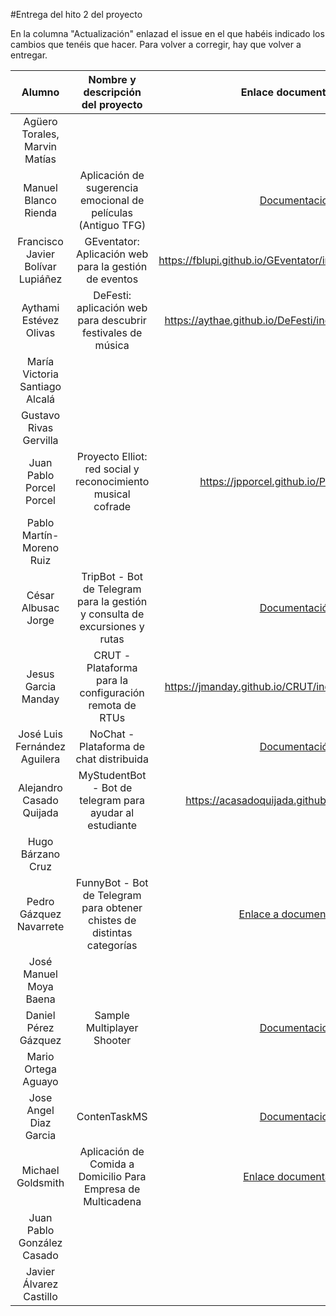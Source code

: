 #Entrega del hito 2 del proyecto

En la columna "Actualización" enlazad el issue en el que habéis
indicado los cambios que tenéis que hacer. Para volver a corregir, hay
que volver a entregar.

| Alumno  | Nombre y descripción del proyecto | Enlace documentación| Enlace a proyecto | Enlace a corrección de otro proyecto | Proyecto corregido por |
|:-:|:-:|:-:|:-:|:-:|:-:|
|Agüero Torales, Marvin Matías ||||
|Manuel Blanco Rienda|Aplicación de sugerencia emocional de películas (Antiguo TFG)|[Documentacion](https://github.com/manuelbr/Proyecto_CC/blob/master/README.md)|[Enlace a Proyecto](https://github.com/manuelbr/Proyecto_CC)|[Enlace a proyecto corregido](https://github.com/okynos/ProyectoCC/blob/master/provisionamiento/correccion.md)|Ok - Corregido por José Luis Fernández Aguilera.|
| Francisco Javier Bolívar Lupiáñez | GEventator: Aplicación web para la gestión de eventos | https://fblupi.github.io/GEventator/index#provisionamiento | https://github.com/fblupi/GEventator | https://fblupi.github.io/GEventator/provision-otros | @joseangeldiazg ok acasadoquijada OK |
| Aythami Estévez Olivas | DeFesti: aplicación web para descubrir festivales de música | https://aythae.github.io/DeFesti/index#provisionamiento | https://github.com/AythaE/DeFesti | https://aythae.github.io/DeFesti/prueba_provisionamiento_companieros | pedrogazquez OK
| María Victoria Santiago Alcalá | |||
|Gustavo Rivas Gervilla|||||fblupi OK acasadoquijada OK
| Juan Pablo Porcel Porcel | Proyecto Elliot: red social y reconocimiento musical cofrade | https://jpporcel.github.io/Proyecto-Elliot/ | https://github.com/JPPorcel/Proyecto-Elliot | | Daniel Pérez Gázquez: Correcto |
| Pablo Martín-Moreno Ruiz ||||
| César Albusac Jorge | TripBot - Bot de Telegram para la gestión y consulta de excursiones y rutas|[Documentación](https://cesar2.github.io/Tripbot/)|[Enlace a Proyecto](https://github.com/cesar2/Tripbot)| [Corrección Chef Pedro](https://github.com/cesar2/Tripbot/blob/master/provisionamiento/ChefPedro.md)| |
| Jesus Garcia Manday |CRUT - Plataforma para la configuración remota de RTUs|https://jmanday.github.io/CRUT/index#provisionamiento|https://github.com/jmanday/CRUT|
|José Luis Fernández Aguilera|NoChat - Plataforma de chat distribuida|[Documentación](https://okynos.github.io/ProyectoCC/)|[Nochat](https://github.com/okynos/ProyectoCC)|https://github.com/manuelbr/Proyecto_CC/blob/master/provision/Correcciones.md|OK corregido por Manuel Blanco Rienda|
|Alejandro Casado Quijada| MyStudentBot - Bot de telegram para ayudar al estudiante |https://acasadoquijada.github.io/MyStudentBot|https://github.com/acasadoquijada/MyStudentBot | https://acasadoquijada.github.io/MyStudentBot/correcciones | fblupi OK
|Hugo Bárzano Cruz||||
|Pedro Gázquez Navarrete |FunnyBot - Bot de Telegram para obtener chistes de distintas categorías|[Enlace a documentación](https://pedrogazquez.github.io/FunnyBot/)| [Enlace al proyecto](https://github.com/pedrogazquez/FunnyBot)| [Provisionamiento Aythami](https://pedrogazquez.github.io/FunnyBot/chefAythami) | Cesar2 OK |
| José Manuel Moya Baena  | |||
| Daniel Pérez Gázquez | Sample Multiplayer Shooter | [Documentacion](https://github.com/NestorsImagination/Sample-Multiplayer-Shooter/blob/master/README.md) | [Enlace a Proyecto](https://github.com/NestorsImagination/Sample-Multiplayer-Shooter) | [Enlace a proyecto corregido](https://github.com/JPPorcel/Proyecto-Elliot/issues/7) |  |
| Mario Ortega Aguayo  | |||
|Jose Angel Diaz Garcia | ContenTaskMS |[Documentacion](https://joseangeldiazg.github.io/MII-CloudComputing/#provisionamiento)|[Repositorio Del Proyecto](https://github.com/joseangeldiazg/MII-CloudComputing) | [Correccion Chef @fblupi](https://github.com/fblupi/GEventator/issues/14#issuecomment-262807593) [Correccion Ansible @fblupi](https://github.com/fblupi/GEventator/issues/13#issuecomment-262804439)| @AythaE OK |
| Michael Goldsmith |Aplicación de Comida a Domicilio Para Empresa de Multicadena |[Enlace documentación](https://goldy1992.github.io/proyecto-cloud-computing-16-17#prov)| [Enlace a Proyecto](https://github.com/goldy1992/proyecto-cloud-computing-16-17/tree/master/hito2/chef)|
| Juan Pablo González Casado ||||
| Javier Álvarez Castillo ||||
